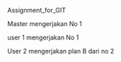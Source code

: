 ﻿Assignment_for_GIT

Master mengerjakan No 1

user 1 mengerjakan No 1

User 2 mengerjakan plan B dari no 2
